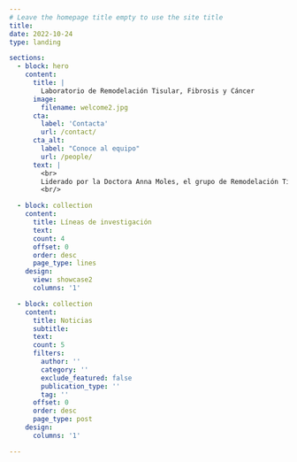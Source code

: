 ```yaml
---
# Leave the homepage title empty to use the site title
title:
date: 2022-10-24
type: landing

sections:
  - block: hero
    content:
      title: |
        Laboratorio de Remodelación Tisular, Fibrosis y Cáncer
      image:
        filename: welcome2.jpg
      cta:
        label: 'Contacta'
        url: /contact/
      cta_alt:
        label: "Conoce al equipo"
        url: /people/
      text: |
        <br>
        Liderado por la Doctora Anna Moles, el grupo de Remodelación Tisular, Fibrosis y Cáncer tiene un enfoque científico transversal, con un equipo puntero de investigadores que trabaja con las técnicas más avanzadas.
        <br/>

  - block: collection
    content:
      title: Líneas de investigación
      text:
      count: 4
      offset: 0
      order: desc
      page_type: lines
    design:
      view: showcase2
      columns: '1'

  - block: collection
    content:
      title: Noticias
      subtitle:
      text:
      count: 5
      filters:
        author: ''
        category: ''
        exclude_featured: false
        publication_type: ''
        tag: ''
      offset: 0
      order: desc
      page_type: post
    design:
      columns: '1'

---
```

